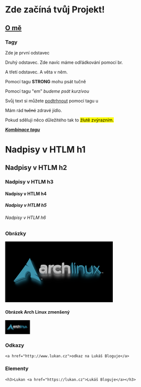 
<!DOCTYPE html>
<html lang="cs-cz"> 
<head>
    <meta charset="utf-8"> 
    <meta name="viewport" content="width=device-width, initial-scale=1.0">
    <title>Kankys Project</title> 
</head>


<body> 
<h1>Zde začíná tvůj Projekt!</h1>
<h2><a href="o-me.html">O mě </a></h2>    
<h3>Tagy</h3>    
    

<p> Zde je první odstavec </p> 

<p> Druhý odstavec. Zde navíc máme odřádkování pomocí br. <br /> 
<p> A třetí odstavec. A věta v něm. </p>
<p> Pomocí tagu <strong>STRONG</strong> mohu psát tučně </p>
<p> Pomocí tagu "em" <em>budeme psát kurzívou</em></p>
<p> Svůj text si můžete <u>podtrhnout</u> pomocí tagu u </p>
<p> Mám rád <s>tučné</s> zdravé jídlo. </p>
<p> Pokud sděluji něco důležitého tak to <mark>žlutě zvýrazním.</mark></p>
<p><strong><u><em> Kombinace tagu </em></u></strong></p> 
    

<h1>Nadpisy v HTLM h1</h1>
<h2>Nadpisy v HTLM h2</h2> 
<h3>Nadpisy v HTLM h3</h3>    
<h4>Nadpisy v HTLM h4</h4>    
<h5>Nadpisy v HTLM h5</h5>
<h6>Nadpisy v HTLM h6</h6>



<h3>Obrázky</h3>  

<p>
    <img src="obrazky/arch-logo.webp" alt="Arch Linux logo">
</p>   



<h4>Obrázek Arch Linux zmenšený</h4>    
    
    
<p>
    <img src="obrazky/arch-logo.webp" width="80" alt="Arch Linux logo zmenšené">
</p> 

<h3>Odkazy</h3>
    
    <a href="http://www.lukan.cz">odkaz na Lukáš Bloguje</a>

<h3>Elementy</h3>
    
    <h3>Lukan <a href="https://lukan.cz">Lukáš Bloguje</a></h3>
    





   </body>

</html>

    
    
    

    

